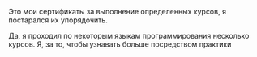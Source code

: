 Это мои сертификаты за выполнение определенных курсов, я постарался их упорядочить.

Да, я проходил по некоторым языкам программирования несколько курсов. 
Я, за то, чтобы узнавать больше посредством практики

